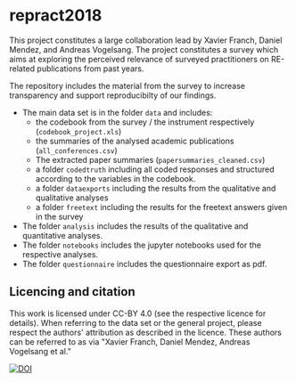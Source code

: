 # repract2018

This project constitutes a large collaboration lead by Xavier Franch, Daniel Mendez, and Andreas Vogelsang. The project constitutes a survey which aims at exploring the perceived relevance of surveyed practitioners on RE-related publications from past years.

The repository includes the material from the survey to increase transparency and support reproducibilty of our findings.

* The main data set is in the folder `data` and includes:
  - the codebook from the survey / the instrument respectively (`codebook_project.xls`)
  - the summaries of the analysed academic publications (`all_conferences.csv`)
  - The extracted paper summaries (`papersummaries_cleaned.csv`)
  - a folder `codedtruth` including all coded responses and structured according to the variables in the codebook.
  - a folder `dataexports` including the results from the qualitative and qualitative analyses
  - a folder `freetext` including the results for the freetext answers given in the survey
* The folder `analysis` includes the results of the qualitative and quantitative analyses.
* The folder `notebooks` includes the jupyter notebooks used for the respective analyses.
* The folder `questionnaire` includes the questionnaire export as pdf.


## Licencing and citation

This work is licensed under CC-BY 4.0 (see the respective licence for details). When referring to the data set or the general project, please respect the authors' attribution as described in the licence. These authors can be referred to as via "Xavier Franch, Daniel Mendez, Andreas Vogelsang et al."

[![DOI](https://zenodo.org/badge/DOI/10.5281/zenodo.4022177.svg)](https://doi.org/10.5281/zenodo.4022177)

